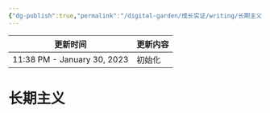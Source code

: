 ```yaml
---
{"dg-publish":true,"permalink":"/digital-garden/成长实证/writing/长期主义/"}
---
```



| 更新时间                        | 更新内容 |
| --------------------------- | ---- |
| 11:38 PM - January 30, 2023 | 初始化  |


# 长期主义
